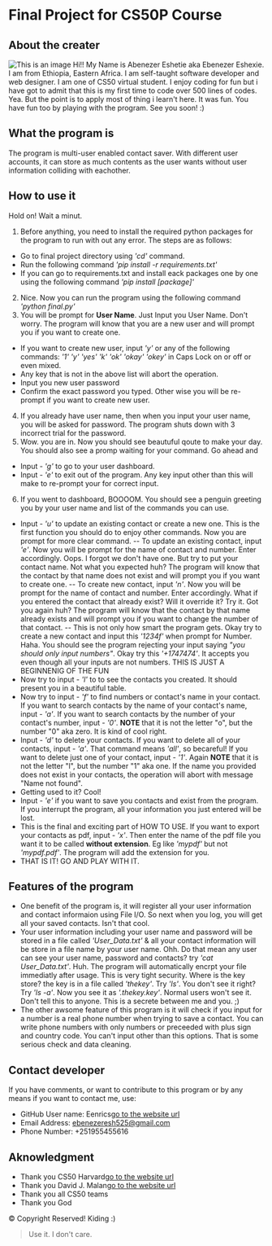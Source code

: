 # Final Project for CS50P Course


## About the creater
![This is an image](https://ca.slack-edge.com/T0195LMKD1R-U032HH8BPJS-0ef672957214-48)
Hi!! My Name is Abenezer Eshetie aka Ebenezer Eshexie. I am from Ethiopia, Eastern Africa. I am self-taught software developer and web designer. I am one of CS50 virtual student. I enjoy coding for fun but i have got to admit that this is my first time to code over 500 lines of codes. Yea. But the point is to apply most of thing i learn't here. It was fun. You have fun too by playing with the program. See you soon! :)

## What the program is
The program is multi-user enabled contact saver. With different user accounts, it can store as much contents as the user wants without user information colliding with eachother.

## How to use it
Hold on! Wait a minut.
1. Before anything, you need to install the required python packages for the program to run with out any error. The steps are as follows:
* Go to final project directory using _'cd'_ command.
* Run the following command _'pip install -r requirements.txt'_
* If you can go to requirements.txt and install eack packages one by one using the following command _'pip install [package]'_
2. Nice. Now you can run the program using the following command _'python final.py'_
3. You will be prompt for __User Name__. Just Input you User Name. Don't worry. The program will know that you are a new user and will prompt you if you want to create one.
* If you want to create new user, input _'y'_ or any of the following commands:
  _'1'_  _'y'_  _'yes'_  _'k'_  _'ok'_  _'okay'_  _'okey'_  in Caps Lock on or off or even mixed.
* Any key that is not in the above list will abort the operation.
* Input you new user password
* Confirm the exact password you typed. Other wise you will be re-prompt if you want to create new user.
4. If you already have user name, then when you input your user name, you will be asked for password. The program shuts down with 3 incorrect trial for the password.
5. Wow. you are in. Now you should see beautuful qoute to make your day. You should also see a promp waiting for your command. Go ahead and 
* Input - _'g'_ to go to your user dashboard.
* Input - _'e'_ to exit out of the program. Any key input other than this will make to re-prompt your for correct input.
6. If you went to dashboard, BOOOOM. You should see a penguin greeting you by your user name and list of the commands you can use.
* Input - _'u'_ to update an existing contact or create a new one. This is the first function you should do to enjoy other commands.
 Now you are prompt for more clear command. 
-- To update an existing contact, input _'e'_. Now you will be prompt for the name of contact and number. Enter accordingly. Oops. I forgot we don't have one. But try to put your contact name. Not what you expected huh? The program will know that the contact by that name does not exist and will prompt you if you want to create one. 
-- To create new contact,  input _'n'_. Now you will be prompt for the name of contact and number. Enter accordingly. What if you entered the contact that already exist? Will it override it? Try it. Got you again huh? The program will know that the contact by that name already exists and will prompt you if you want to change the number of that contact.
-- This is not only how smart the program gets. Okay try to create a new contact and input this _'1234f'_ when prompt for Number. Haha. You should see the program rejecting your input saying _"you should only input numbers"_. Okay try this _'+1747474'_. It accepts you even though all your inputs are not numbers. THIS IS JUST A BEGINNENIG OF THE FUN
* Now try to input - _'l'_ to to see the contacts you created. It should present you in a beautiful table.
* Now try to input - _'f'_ to find numbers or contact's name in your contact. If you want to search contacts by the name of your contact's name, input - _'a'_. If you want to search contacts by the number of your contact's number, input - _'0'_. __NOTE__ that it is not the letter "o", but the number "0" aka zero. It is kind of cool right.
* Input - _'d'_ to delete your contacts. If you want to delete all of your contacts, input - _'a'_. That command means _'all'_, so becareful! If you want to delete just one of your contact, input - _'1'_. Again __NOTE__ that it is not the letter "l", but the number "1" aka one. If the name you provided does not exist in your contacts, the operation will abort with message "Name not found".
* Getting used to it? Cool!
* Input - _'e'_ if you want to save you contacts and exist from the program. If you interrupt the program, all your information you just entered will be lost.
* This is the final and exciting part of HOW TO USE. If you want to export your contacts as pdf, input - _'x'_.  Then enter the name of the pdf file you want it to be called __without extension__. Eg like _'mypdf'_ but not _'mypdf.pdf'_. The program will add the extension for you.
* THAT IS IT! GO AND PLAY WITH IT.
## Features of the program
* One benefit of the program is, it will register all your user information and contact informaion using File I/O. So next when you log, you will get all your saved contacts. Isn't that cool.
* Your user information including your user name and password will be stored in a file called _'User\_Data.txt'_ & all your contact information will be store in a file name by your user name. Ohh. Do that mean any user can see your user name, password and contacts? try _'cat User\_Data.txt'_. Huh. The program will automatically encrpt your file immediatly after usage. This is very tight security. Where is the key store? the key is in a file called _'thekey'_. Try _'ls'_. You don't see it right? Try _'ls -a'_. Now you see it as _'.thekey.key'_. Normal users won't see it. Don't tell this to anyone. This is a secrete between me and you. ;)
* The other awsome feature of this program is it will check if you input for a number is a real phone number when trying to save a contact. You can write phone numbers with only numbers or preceeded with plus sign and country code. You can't input other than this options. That is some serious check and data cleaning.

## Contact developer

If you have comments, or want to contribute to this program or by any means if you want to contact me, use:
* GitHub User name: Eenrics[go to the website url](https://github.com/Eenrics/)
* Email Address: ebenezeresh525@gmail.com
* Phone Number: +251955455616


## Aknowledgment
- Thank you CS50 Harvard[go to the website url](https://cs50.harvard.edu/python/2022/)
- Thank you David J. Malan[go to the website url](https://github.com/dmalan)
- Thank you all CS50 teams
- Thank you God

 © Copyright Reserved! Kiding :) 
 >Use it. I don't care.
